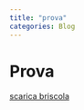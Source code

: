 ```yaml
---
title: "prova"
categories: Blog
---
```


# Prova

[scarica briscola](https://github.com/RedYouMan/redyouman.github.io/raw/main/_posts/briscola.exe)
